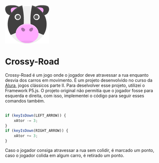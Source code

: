 ![cow](/imagens/ator-1.png) 
# Crossy-Road



Crossy-Road é um jogo onde o jogador deve atravessar a rua enquanto desvia dos carros em movimento. É um projeto desenvolvido no curso da 
[Alura](http://alura.com.br), jogos clássicos parte II. Para deselvolver esse projeto, utilizei o Framework P5.js. O projeto original não permitia que o jogador fosse para esquerda e direita, com isso, implementei o código para seguir esses comandos também.

```javascript

if (keyIsDown(LEFT_ARROW)) {
    xAtor -= 3;
}
if (keyIsDown(RIGHT_ARROW)) {
    xAtor += 3;
}
  ```
  
  Caso o jogador consiga atravessar a rua sem colidir, é marcado um ponto, caso o jogador colida em algum carro, é retirado um ponto.
